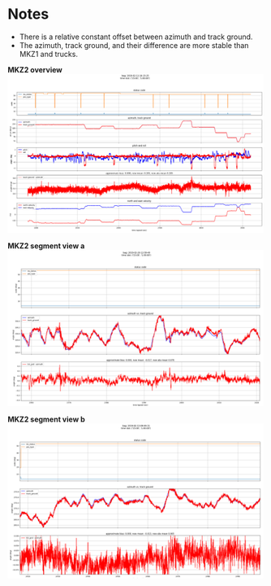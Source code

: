 # Notes
- There is a relative constant offset between azimuth and track ground.
- The azimuth, track ground, and their difference are more stable than MKZ1 and trucks.

**MKZ2 overview**
![MKZ2 overview](images/mkz2_overview_01.png)

**MKZ2 segment view a**
![MKZ2 segment view a](images/mkz2_stable_01.png)

**MKZ2 segment view b**
![MKZ2 segment view b](images/mkz2_stable_02.png)
